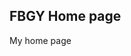 <!doctype html>
<html lang="zh_CN.utf8">
<style>
body{
  backgroud-color=cyan}
</style>

<head>
<h2>FBGY Home page</h2>
</head>
  
<body>
My home page
</body>
